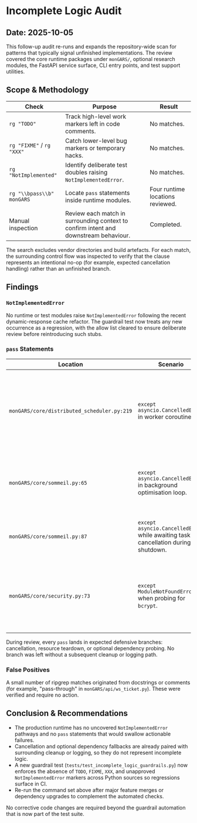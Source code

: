 # Incomplete Logic Audit

## Date: 2025-10-05

This follow-up audit re-runs and expands the repository-wide scan for patterns
that typically signal unfinished implementations. The review covered the core
runtime packages under `monGARS/`, optional research modules, the FastAPI
service surface, CLI entry points, and test support utilities.

## Scope & Methodology

| Check | Purpose | Result |
| --- | --- | --- |
| `rg "TODO"` | Track high-level work markers left in code comments. | No matches. |
| `rg "FIXME"` / `rg "XXX"` | Catch lower-level bug markers or temporary hacks. | No matches. |
| `rg "NotImplemented"` | Identify deliberate test doubles raising `NotImplementedError`. | No matches. |
| `rg "\\bpass\\b" monGARS` | Locate `pass` statements inside runtime modules. | Four runtime locations reviewed. |
| Manual inspection | Review each match in surrounding context to confirm intent and downstream behaviour. | Completed. |

The search excludes vendor directories and build artefacts. For each match, the
surrounding control flow was inspected to verify that the clause represents an
intentional no-op (for example, expected cancellation handling) rather than an
unfinished branch.

## Findings

### `NotImplementedError`

No runtime or test modules raise `NotImplementedError` following the recent
dynamic-response cache refactor. The guardrail test now treats any new
occurrence as a regression, with the allow list cleared to ensure deliberate
review before reintroducing such stubs.

### `pass` Statements

| Location | Scenario | Rationale |
| --- | --- | --- |
| `monGARS/core/distributed_scheduler.py:219` | `except asyncio.CancelledError` in worker coroutine. | Cancellation during shutdown is expected; worker finalisation (metrics + deregistration) executes in the enclosing `finally` block. |
| `monGARS/core/sommeil.py:65` | `except asyncio.CancelledError` in background optimisation loop. | Allows cooperative cancellation when stopping the idle optimisation task. |
| `monGARS/core/sommeil.py:87` | `except asyncio.CancelledError` while awaiting task cancellation during shutdown. | Mirrors the background loop handling to treat cancellation as non-fatal. |
| `monGARS/core/security.py:73` | `except ModuleNotFoundError` when probing for `bcrypt`. | Falls back to the pure-Python `pbkdf2_sha256` hashing scheme when the optional `bcrypt` dependency is missing. |

During review, every `pass` lands in expected defensive branches: cancellation,
resource teardown, or optional dependency probing. No branch was left without a
subsequent cleanup or logging path.

### False Positives

A small number of ripgrep matches originated from docstrings or comments (for
example, "pass-through" in `monGARS/api/ws_ticket.py`). These were verified and
require no action.

## Conclusion & Recommendations

- The production runtime has no uncovered `NotImplementedError` pathways and no
  `pass` statements that would swallow actionable failures.
- Cancellation and optional dependency fallbacks are already paired with
  surrounding cleanup or logging, so they do not represent incomplete logic.
- A new guardrail test (`tests/test_incomplete_logic_guardrails.py`) now enforces
  the absence of `TODO`, `FIXME`, `XXX`, and unapproved
  `NotImplementedError` markers across Python sources so regressions surface in
  CI.
- Re-run the command set above after major feature merges or dependency
  upgrades to complement the automated checks.

No corrective code changes are required beyond the guardrail automation that is
now part of the test suite.
